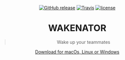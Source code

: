

<center>

[![GitHub release](https://img.shields.io/github/release/edus44/wakenator.svg?style=flat-square)](https://github.com/edus44/wakenator/releases/latest)
[![Travis](https://img.shields.io/travis/edus44/wakenator.svg?style=flat-square)](https://travis-ci.org/edus44/wakenator)
[![license](https://img.shields.io/github/license/edus44/wakenator.svg?style=flat-square)](https://github.com/edus44/wakenator)


# WAKENATOR 

> Wake up your teammates

[Download for macOs, Linux or Windows](https://github.com/edus44/wakenator/releases/latest)

</center>